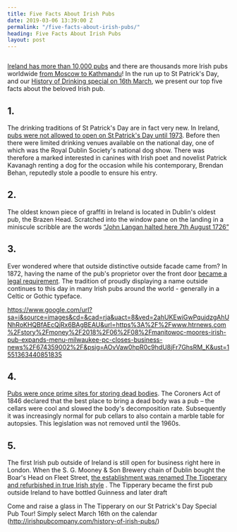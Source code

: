 ```yaml
---
title: Five Facts About Irish Pubs
date: 2019-03-06 13:39:00 Z
permalink: "/five-facts-about-irish-pubs/"
heading: Five Facts About Irish Pubs
layout: post
---
```


![]()

[Ireland has more than 10,000 pubs](http://irishpubcompany.com/history-of-irish-pubs/) and there are thousands more Irish pubs worldwide [from Moscow to Kathmandu](https://www.theguardian.com/travel/2014/dec/15/irish-pubs-around-the-world)! In the run up to St Patrick's Day, and our [History of Drinking special on 16th March](https://www.insider-london.co.uk/tours/history-of-drinking-and-pubs/), we present our top five facts about the beloved Irish pub. 

 

## 1.
The drinking traditions of St Patrick's Day are in fact very new. In Ireland, [pubs were not allowed to open on St Patrick's Day until 1973](https://www.irishcentral.com/roots/history/pubs-closed-ireland-st-patricks-day ). Before then there were limited drinking venues available on the national day, one of which was the Royal Dublin Society's national dog show. There was therefore a marked interested in canines with Irish poet and novelist Patrick Kavanagh renting a dog for the occasion while his contemporary, Brendan Behan, reputedly stole a poodle to ensure his entry. 

 

## 2. 
The oldest known piece of graffiti in Ireland is located in Dublin's oldest pub, the Brazen Head. Scratched into the window pane on the landing in a miniscule scribble are the words [“John Langan halted here 7th August 1726”](https://comeheretome.com/2011/10/08/oldest-graffiti-in-dublin/) 

  

## 3.
Ever wondered where that outside distinctive outside facade came from? In 1872, having the name of the pub's proprietor over the front door [became a legal requirement](https://www.irishpost.com/life-style/a-brief-history-of-the-irish-pub-in-12-steps-90113). The tradition of proudly displaying a name outside continues to this day in many Irish pubs around the world - generally  in a Celtic or Gothic typeface. 

 

![]()https://www.google.com/url?sa=i&source=images&cd=&cad=rja&uact=8&ved=2ahUKEwiGwPqujdzgAhUNhRoKHQBfAEcQjRx6BAgBEAU&url=https%3A%2F%2Fwww.htrnews.com%2Fstory%2Fmoney%2F2018%2F06%2F08%2Fmanitowoc-moores-irish-pub-expands-menu-milwaukee-pc-closes-business-news%2F674359002%2F&psig=AOvVaw0hpR0c9hdU8jFr7GhsRM_K&ust=1551363440851835 

 

## 4.
[Pubs were once prime sites for storing dead bodies](https://www.irishtimes.com/culture/books/10-things-you-might-not-know-about-irish-pubs-1.2668558.).  The Coroners Act of 1846 declared that the best place to bring a dead body was a pub – the cellars were cool and slowed the body's decomposition rate. Subsequently it was increasingly normal for pub cellars to also contain a marble table for autopsies. This legislation was not removed until the 1960s.  

 

## 5.
 The first Irish pub outside of Ireland is still open for business right here in London. When the S. G. Mooney & Son Brewery chain of Dublin bought the Boar's Head on Fleet Street, [the establishment was renamed The Tipperary and refurbished in true Irish style](https://www.londonremembers.com/memorials/tipperary-pub) . The Tipperary became the first pub outside Ireland to have bottled Guinness and later draft 

 

Come and raise a glass in The Tipperary on our St Patrick's Day Special Pub Tour! Simply select March 16th on the calendar (http://irishpubcompany.com/history-of-irish-pubs/) 